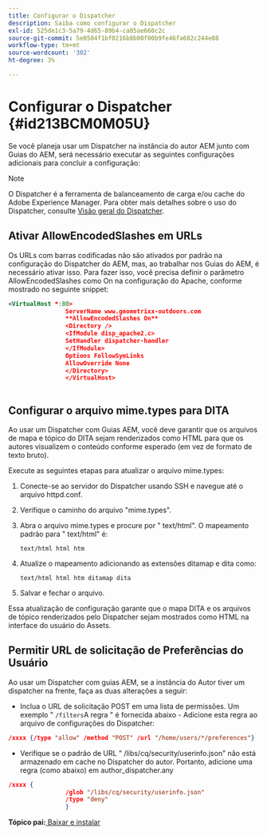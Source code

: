 ```yaml
---
title: Configurar o Dispatcher
description: Saiba como configurar o Dispatcher
exl-id: 525de1c3-5a79-4d65-89b4-ca05ae660c2c
source-git-commit: 5e0584f1bf0216b8b00f00b9fe46fa682c244e08
workflow-type: tm+mt
source-wordcount: '302'
ht-degree: 3%

---
```


# Configurar o Dispatcher {#id213BCM0M05U}

Se você planeja usar um Dispatcher na instância do autor AEM junto com Guias do AEM, será necessário executar as seguintes configurações adicionais para concluir a configuração:

>[!NOTE]
>
> O Dispatcher é a ferramenta de balanceamento de carga e/ou cache do Adobe Experience Manager. Para obter mais detalhes sobre o uso do Dispatcher, consulte [Visão geral do Dispatcher](https://experienceleague.adobe.com/docs/experience-manager-dispatcher/using/dispatcher.html?lang=en).

## Ativar AllowEncodedSlashes em URLs

Os URLs com barras codificadas não são ativados por padrão na configuração do Dispatcher do AEM, mas, ao trabalhar nos Guias do AEM, é necessário ativar isso. Para fazer isso, você precisa definir o parâmetro AllowEncodedSlashes como On na configuração do Apache, conforme mostrado no seguinte snippet:

```XML
<VirtualHost *:80>
                ServerName www.geometrixx-outdoors.com
                **AllowEncodedSlashes On**
                <Directory />
                <IfModule disp_apache2.c>
                SetHandler dispatcher-handler
                </IfModule>
                Options FollowSymLinks
                AllowOverride None
                </Directory>
                </VirtualHost>
            
```

## Configurar o arquivo mime.types para DITA

Ao usar um Dispatcher com Guias AEM, você deve garantir que os arquivos de mapa e tópico do DITA sejam renderizados como HTML para que os autores visualizem o conteúdo conforme esperado \(em vez de formato de texto bruto\).

Execute as seguintes etapas para atualizar o arquivo mime.types:

1. Conecte-se ao servidor do Dispatcher usando SSH e navegue até o arquivo httpd.conf.

1. Verifique o caminho do arquivo &quot;mime.types&quot;.

1. Abra o arquivo mime.types e procure por &quot; text/html&quot;. O mapeamento padrão para &quot; text/html&quot; é:

   `text/html html htm`

1. Atualize o mapeamento adicionando as extensões ditamap e dita como:

   `text/html html htm ditamap dita`

1. Salvar e fechar o arquivo.


Essa atualização de configuração garante que o mapa DITA e os arquivos de tópico renderizados pelo Dispatcher sejam mostrados como HTML na interface do usuário do Assets.

## Permitir URL de solicitação de Preferências do Usuário

Ao usar um Dispatcher com guias AEM, se a instância do Autor tiver um dispatcher na frente, faça as duas alterações a seguir:

- Inclua o URL de solicitação POST em uma lista de permissões. Um exemplo &quot; `/filters`A regra &quot; é fornecida abaixo - Adicione esta regra ao arquivo de configurações do Dispatcher:

```json
/xxxx {/type "allow" /method "POST" /url "/home/users/*/preferences"}
```

- Verifique se o padrão de URL &quot; /libs/cq/security/userinfo.json&quot; não está armazenado em cache no Dispatcher do autor. Portanto, adicione uma regra \(como abaixo\) em author\_dispatcher.any

```json
/xxxx {
                /glob "/libs/cq/security/userinfo.json"
                /type "deny"
                }
```

**Tópico pai:**[ Baixar e instalar](download-install.md)
